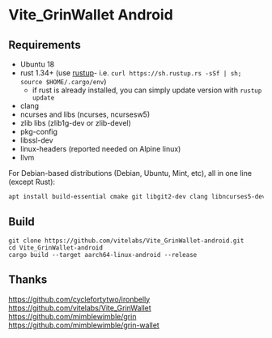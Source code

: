 # Vite_GrinWallet Android


## Requirements
* Ubuntu 18
* rust 1.34+ (use [rustup]((https://www.rustup.rs/))- i.e. `curl https://sh.rustup.rs -sSf | sh; source $HOME/.cargo/env`)
  * if rust is already installed, you can simply update version with `rustup update`
* clang
* ncurses and libs (ncurses, ncursesw5)
* zlib libs (zlib1g-dev or zlib-devel)
* pkg-config
* libssl-dev
* linux-headers (reported needed on Alpine linux)
* llvm

For Debian-based distributions (Debian, Ubuntu, Mint, etc), all in one line (except Rust):

```sh
apt install build-essential cmake git libgit2-dev clang libncurses5-dev libncursesw5-dev zlib1g-dev pkg-config libssl-dev llvm
```

## Build 
```
git clone https://github.com/vitelabs/Vite_GrinWallet-android.git
cd Vite_GrinWallet-android
cargo build --target aarch64-linux-android --release
```

## Thanks
https://github.com/cyclefortytwo/ironbelly
https://github.com/vitelabs/Vite_GrinWallet
https://github.com/mimblewimble/grin
https://github.com/mimblewimble/grin-wallet
